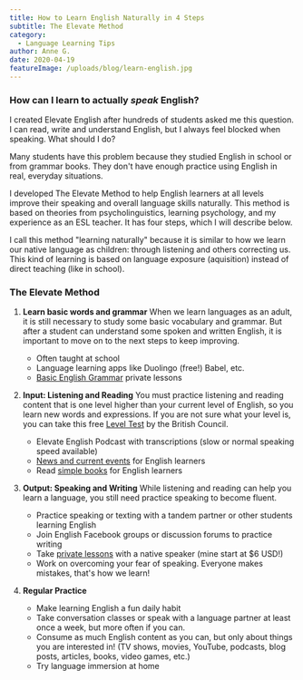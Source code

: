 ```yaml
---
title: How to Learn English Naturally in 4 Steps
subtitle: The Elevate Method
category:
  - Language Learning Tips
author: Anne G.
date: 2020-04-19
featureImage: /uploads/blog/learn-english.jpg
---
```

### How can I learn to actually _speak_ English?

I created Elevate English after hundreds of students asked me this question. I can read, write and understand English, but I always feel blocked when speaking. What should I do?

Many students have this problem because they studied English in school or from grammar books. They don't have enough practice using English in real, everyday situations.  

I developed The Elevate Method to help English learners at all levels improve their speaking and overall language skills naturally. This method is based on theories from psycholinguistics, learning psychology, and my experience as an ESL teacher. It has four steps, which I will describe below. 

I call this method "learning naturally" because it is similar to how we learn our native language as children: through listening and others correcting us. This kind of learning is based on language exposure (aquisition) instead of direct teaching (like in school).



### The Elevate Method

  1. **Learn basic words and grammar**
  When we learn languages as an adult, it is still necessary to study some basic vocabulary and grammar. But after a student can understand some spoken and written English, it is important to move on to the next steps to keep improving.
      - Often taught at school
      - Language learning apps like Duolingo (free!) Babel, etc.
      - [Basic English Grammar](https://www.italki.com/englishwithanne) private lessons


  2. **Input: Listening and Reading**
  You must practice listening and reading content that is one level higher than your current level of English, so you learn new words and expressions. If you are not sure what your level is, you can take this free [Level Test](https://learnenglish.britishcouncil.org/online-english-level-test) by the British Council.
      - Elevate English Podcast with transcriptions (slow or normal speaking speed available)
      - [News and current events](https://engoo.com/app/daily-news) for English learners
      - Read [simple books](https://kierandonaghy.com/seven-best-simple-novels-english-language-students/) for English learners


  3. **Output: Speaking and Writing**
  While listening and reading can help you learn a language, you still need practice speaking to become fluent.
      - Practice speaking or texting with a tandem partner or other students learning English
      - Join English Facebook groups or discussion forums to practice writing
      - Take [private lessons](https://www.italki.com/englishwithanne) with a native speaker (mine start at $6 USD!)
      - Work on overcoming your fear of speaking. Everyone makes mistakes, that's how we learn!


  4. **Regular Practice**
      - Make learning English a fun daily habit
      - Take conversation classes or speak with a language partner at least once a week, but more often if you can.
      - Consume as much English content as you can, but only about things you are interested in! (TV shows, movies, YouTube, podcasts, blog posts, articles, books, video games, etc.)
      - Try language immersion at home

